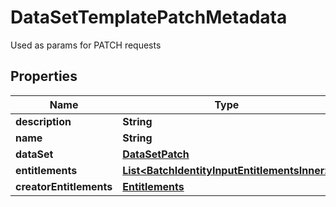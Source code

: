 

# DataSetTemplatePatchMetadata

Used as params for PATCH requests

## Properties

| Name | Type | Description | Notes |
|------------ | ------------- | ------------- | -------------|
|**description** | **String** |  |  [optional] |
|**name** | **String** |  |  [optional] |
|**dataSet** | [**DataSetPatch**](DataSetPatch.md) |  |  [optional] |
|**entitlements** | [**List&lt;BatchIdentityInputEntitlementsInner&gt;**](BatchIdentityInputEntitlementsInner.md) |  |  [optional] |
|**creatorEntitlements** | [**Entitlements**](Entitlements.md) |  |  [optional] |



